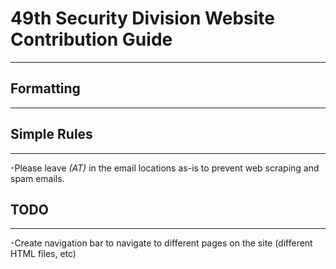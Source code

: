 # 49th Security Division Website Contribution Guide
***

## Formatting
***


## Simple Rules
***
-Please leave *(AT)* in the email locations as-is to prevent web scraping and spam emails.

## TODO
***
-Create navigation bar to navigate to different pages on the site (different HTML files, etc)
